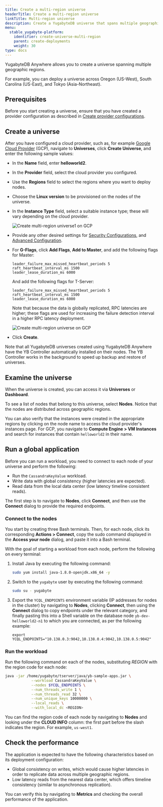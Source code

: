 ```yaml
---
title: Create a multi-region universe
headerTitle: Create a multi-region universe
linkTitle: Multi-region universe
description: Create a YugabyteDB universe that spans multiple geographic regions.
menu:
  stable_yugabyte-platform:
    identifier: create-universe-multi-region
    parent: create-deployments
    weight: 30
type: docs
---
```


YugabyteDB Anywhere allows you to create a universe spanning multiple geographic regions.

For example, you can deploy a universe across Oregon (US-West), South Carolina (US-East), and Tokyo (Asia-Northeast).

## Prerequisites

Before you start creating a universe, ensure that you have created a provider configuration as described in [Create provider configurations](../../configure-yugabyte-platform/).

## Create a universe

After you have configured a cloud provider, such as, for example [Google Cloud Provider](../../configure-yugabyte-platform/gcp/) (GCP), navigate to **Universes**, click **Create Universe**, and enter the following sample values:

- In the **Name** field, enter **helloworld2**.

- In the **Provider** field, select the cloud provider you configured.

- Use the **Regions** field to select the regions where you want to deploy nodes.

- Choose the **Linux version** to be provisioned on the nodes of the universe.

- In the **Instance Type** field, select a suitable instance type; these will vary depending on the cloud provider.

  ![Create multi-region universe1 on GCP](/images/yp/create-deployments/create-multi-region-uni1.png)

- Provide any other desired settings for [Security Configurations](../create-universe-multi-zone/#security-configurations), and [Advanced Configuration](../create-universe-multi-zone/#advanced-configuration).

- For **G-Flags**, click **Add Flags**, **Add to Master**, and add the following flags for Master:

  ```properties
  leader_failure_max_missed_heartbeat_periods 5
  raft_heartbeat_interval_ms 1500
  leader_lease_duration_ms 6000
  ```

  And add the following flags for T-Server:

  ```properties
  leader_failure_max_missed_heartbeat_periods 5
  raft_heartbeat_interval_ms 1500
  leader_lease_duration_ms 6000
  ```

  Note that because the data is globally replicated, RPC latencies are higher; these flags are used for increasing the failure detection interval in a higher RPC latency deployment.

  ![Create multi-region universe on GCP](/images/yp/create-deployments/create-multi-region-uni2.png)

- Click **Create**.

Note that all YugabyteDB universes created using YugabyteDB Anywhere have the YB Controller automatically installed on their nodes. The YB Controller works in the background to speed up backup and restore of universes.

## Examine the universe

When the universe is created, you can access it via **Universes** or **Dashboard**.

To see a list of nodes that belong to this universe, select **Nodes**. Notice that the nodes are distributed across geographic regions.

You can also verify that the instances were created in the appropriate regions by clicking on the node name to access the cloud provider's instances page. For GCP, you navigate to **Compute Engine > VM Instances** and search for instances that contain `helloworld2` in their name.

## Run a global application

Before you can run a workload, you need to connect to each node of your universe and perform the following:

- Run the `CassandraKeyValue` workload.
- Write data with global consistency (higher latencies are expected).
- Read data from the local data center (low latency timeline consistent reads).

The first step is to navigate to **Nodes**, click **Connect**, and then use the **Connect** dialog to provide the required endpoints.

### Connect to the nodes

You start by creating three Bash terminals. Then, for each node, click its corresponding **Actions > Connect**, copy the sudo command displayed in the **Access your node** dialog, and paste it into a Bash terminal.

<!--

, as per the following illustration:

![Multi-region universe node terminals](/images/ee/multi-region-universe-node-shells.png)

-->

With the goal of starting a workload from each node, perform the following on every terminal:

1. Install Java by executing the following command:

    ```sh
    sudo yum install java-1.8.0-openjdk.x86_64 -y
    ```

1. Switch to the `yugabyte` user by executing the following command:

    ```sh
    sudo su - yugabyte
    ```

1. Export the `YCQL_ENDPOINTS` environment variable (IP addresses for nodes in the cluster) by navigating to **Nodes**, clicking **Connect**, then using the **Connect** dialog to copy endpoints under the relevant category, and finally pasting this into a Shell variable on the database node `yb-dev-helloworld2-n1` to which you are connected, as per the following example:

    ```shell
    export YCQL_ENDPOINTS="10.138.0.3:9042,10.138.0.4:9042,10.138.0.5:9042"
    ```

### Run the workload

Run the following command on each of the nodes, substituting *REGION* with the region code for each node:

```sh
java -jar /home/yugabyte/tserver/java/yb-sample-apps.jar \
            --workload CassandraKeyValue \
            --nodes $YCQL_ENDPOINTS \
            --num_threads_write 1 \
            --num_threads_read 32 \
            --num_unique_keys 10000000 \
            --local_reads \
            --with_local_dc <REGION>
```

You can find the region code of each node by navigating to **Nodes** and looking under the **CLOUD INFO** column: the first part before the slash indicates the region. For example, `us-west1`.

## Check the performance

The application is expected to have the following characteristics based on its deployment configuration:

- Global consistency on writes, which would cause higher latencies in order to replicate data across multiple geographic regions.
- Low latency reads from the nearest data center, which offers timeline consistency (similar to asynchronous replication).

You can verify this by navigating to **Metrics** and checking the overall performance of the application.
